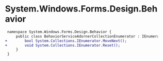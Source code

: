 # System.Windows.Forms.Design.Behavior

``` diff
 namespace System.Windows.Forms.Design.Behavior {
     public class BehaviorServiceAdornerCollectionEnumerator : IEnumerator {
+        bool System.Collections.IEnumerator.MoveNext();
+        void System.Collections.IEnumerator.Reset();
     }
 }
```

